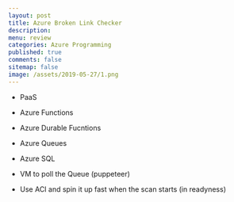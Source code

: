 ```yaml
---
layout: post
title: Azure Broken Link Checker 
description: 
menu: review
categories: Azure Programming 
published: true 
comments: false
sitemap: false
image: /assets/2019-05-27/1.png
---
```


- PaaS
- Azure Functions 
- Azure Durable Fucntions
- Azure Queues
- Azure SQL

- VM to poll the Queue (puppeteer)
- Use ACI and spin it up fast when the scan starts (in readyness)





